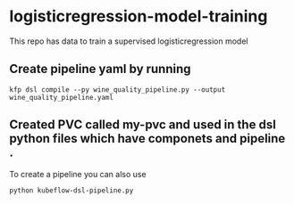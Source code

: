# logisticregression-model-training
This repo has data to train a supervised logisticregression model


## Create pipeline yaml by running 

`kfp dsl compile --py wine_quality_pipeline.py --output wine_quality_pipeline.yaml`

## Created PVC called my-pvc and used in the dsl python files which have componets and pipeline . 

To create a pipeline you can also use 

`python kubeflow-dsl-pipeline.py`